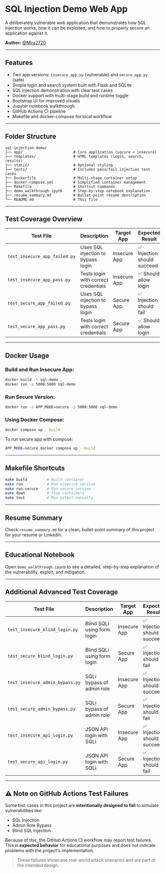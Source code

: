 # SQL Injection Demo Web App

A deliberately vulnerable web application that demonstrates how SQL injection works, how it can be exploited, and how to properly secure an application against it.

**Author:** [@Mira2720](https://github.com/Mira2720)

---

## Features

- Two app versions: `insecure_app.py` (vulnerable) and `secure_app.py` (safe)
- Simple login and search system built with Flask and SQLite
- SQL injection demonstration with clear test cases
- Docker support with multi-stage build and runtime toggle
- Bootstrap UI for improved visuals
- Jupyter notebook walkthrough
- GitHub Actions CI pipeline
- Makefile and docker-compose for local workflow

---

## Folder Structure

```
sql-injection-demo/
├── app/                       # Core application (secure + insecure)
├── templates/                 # HTML templates (login, search, results)
├── static/                    # Optional styling
├── tests/                     # Includes pass/fail injection test cases
├── Dockerfile                 # Multi-stage container setup
├── docker-compose.yml         # Simplified container management
├── Makefile                   # Shortcut commands
├── demo_walkthrough.ipynb     # Step-by-step notebook explanation
├── resume_summary.md          # Bullet-point resume description
└── README.md                  # This file
```

---

## Test Coverage Overview

| Test File                      | Description                              | Target App      | Expected Result        |
|-------------------------------|------------------------------------------|------------------|------------------------|
| `test_insecure_app_failed.py` | Uses SQL injection to bypass login       | Insecure App     | ✅ Injection should succeed |
| `test_insecure_app_pass.py`   | Tests login with correct credentials     | Insecure App     | ✅ Should allow login  |
| `test_secure_app_failed.py`   | Uses SQL injection to bypass login       | Secure App       | ✅ Injection should fail |
| `test_secure_app_pass.py`     | Tests login with correct credentials     | Secure App       | ✅ Should allow login  |

---

## Docker Usage

### Build and Run Insecure App:
```bash
docker build -t sql-demo .
docker run -p 5000:5000 sql-demo
```

### Run Secure Version:
```bash
docker run -e APP_MODE=secure -p 5000:5000 sql-demo
```

### Using Docker Compose:
```bash
docker compose up --build
```

To run secure app with compose:
```bash
APP_MODE=secure docker compose up --build
```

---

## Makefile Shortcuts

```bash
make build         # Build container
make run           # Run insecure version
make run-secure    # Run secure version
make down          # Stop containers
make test          # Run pytest manually
```

---

## Resume Summary

Check `resume_summary.md` for a clean, bullet-point summary of this project for your resume or LinkedIn.

---

## Educational Notebook

Open `demo_walkthrough.ipynb` to see a detailed, step-by-step explanation of the vulnerability, exploit, and mitigation.

---

## Additional Advanced Test Coverage

| Test File                            | Description                                | Target App      | Expected Result        |
|-------------------------------------|--------------------------------------------|------------------|------------------------|
| `test_insecure_blind_login.py`      | Blind SQLi using form login                | Insecure App     | ✅ Injection should succeed |
| `test_secure_blind_login.py`        | Blind SQLi using form login                | Secure App       | ✅ Injection should fail |
| `test_insecure_admin_bypass.py`     | SQLi bypass of admin role                  | Insecure App     | ✅ Injection should succeed |
| `test_secure_admin_bypass.py`       | SQLi bypass of admin role                  | Secure App       | ✅ Injection should fail |
| `test_insecure_api_login.py`        | JSON API login with SQLi                   | Insecure App     | ✅ Injection should succeed |
| `test_secure_api_login.py`          | JSON API login with SQLi                   | Secure App       | ✅ Injection should fail |

---

## ⚠️ Note on GitHub Actions Test Failures

Some test cases in this project are **intentionally designed to fail** to simulate vulnerabilities like:

- SQL Injection
- Admin Role Bypass
- Blind SQL Injection

Because of this, the GitHub Actions CI workflow may report test failures.  
This is **expected behavior** for educational purposes and does not indicate problems with the project's implementation.

> These failures showcase real-world attack scenarios and are part of the intended design.
